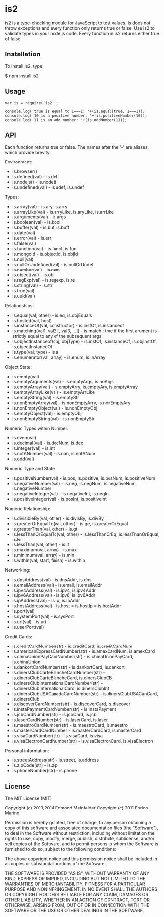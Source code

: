 is2
===
is2 is a type-checking module for JavaScript to test values. Is does not throw
exceptions and every function only returns true or false. Use is2 to validate
types in your node.js code. Every function in is2 returns either true of false.

## Installation
To install is2, type:

  $ npm install is2

## Usage

    var is = require('is2');

    console.log('true is equal to 1===1: '+(is.equal(true, 1===1));
    console.log('10 is a positive number: '+(is.positiveNumber(10));
    console.log('11 is an odd number: '+(is.oddNumber(11));

## API

Each function returns true or false. The names after the '-' are aliases, which
provide brevity.

Environment:

* is.browser()
* is.defined(val) - is.def
* is.nodejs() - is.node()
* is.undefined(val) - is.udef, is.undef

Types:

* is.array(val) - is.ary, is.arry
* is.arrayLike(val) - is.arryLike, is.aryLike, is.arrLike
* is.arguments(val) - is.args
* is.boolean(val) - is.bool
* is.buffer(val) - is.buf, is.buff
* is.date(val)
* is.error(val) - is.err
* is.false(val)
* is.function(val) - is.funct, is.fun
* is.mongoId - is.objectId, is.objId
* is.null(val)
* is.nullOrUndefined(val) - is.nullOrUndef
* is.number(val) - is.num
* is.object(val) - is.obj
* is.regExp(val) - is.regexp, is.re
* is.string(val) - is.str
* is.true(val)
* is.uuid(val)

Relationships:

* is.equal(val, other) - is.eq, is.objEquals
* is.hosted(val, host)
* is.instanceOf(val, constructor) - is.instOf, is.instanceof
* is.matching(val1, val2 [, val3, ...]) - is.match : true if the first arument
  is strictly equal to any of the subsequent args.
* is.objectInstanceof(obj, objType) - is.instOf, is.instanceOf, is.objInstOf, is.objectInstanceOf
* is.type(val, type) - is.a
* is.enumerator(val, array) - is.enum, is.inArray

Object State:

* is.empty(val)
* is.emptyArguments(val) - is.emptyArgs, is.noArgs
* is.emptyArray(val) - is.emptyArry, is.emptyAry, is.emptyArray
* is.emptyArrayLike(val) - is.emptyArrLike
* is.emptyString(val) - is.emptyStr
* is.nonEmptyArray(val) - is.nonEmptyArry, is.nonEmptyAry
* is.nonEmptyObject(val) - is.nonEmptyObj
* is.emptyObject(val) - is.emptyObj
* is.nonEmptyString(val) - is.nonEmptyStr

Numeric Types within Number:

* is.even(val)
* is.decimal(val) - is.decNum, is.dec
* is.integer(val) - is.int
* is.notANumber(val) - is.nan, is.notANum
* is.odd(val)

Numeric Type and State:

* is.positiveNumber(val) - is.pos, is.positive, is.posNum, is.positiveNum
* is.negativeNumber(val) - is.neg,  is.negNum,  is.negativeNum,  is.negativeNumber
* is.negativeInteger(val) - is.negativeInt, is.negInt
* is.positiveInteger(val) - is.posInt, is.positiveInt

Numeric Relationship:

* is.divisibleBy(val, other) - is.divisBy, is.divBy
* is.greaterOrEqualTo(val, other) - is.ge, is.greaterOrEqual
* is.greaterThan(val, other) - is.gt
* is.lessThanOrEqualTo(val, other) - is.lessThanOrEq, is.lessThanOrEqual, is.le
* is.lessThan(val, other) - is.lt
* is.maximum(val, array) - is.max
* is.minimum(val, array) - is.min
* is.withIn(val, start, finish) - is.within

Networking:

* is.dnsAddress(val) - is.dnsAddr, is.dns
* is.emailAddress(val) - is.email, is.emailAddr
* is.ipv4Address(val) - is.ipv4, is.ipv4Addr
* is.ipv6Address(val) - is.ipv6, is.ipv6Addr
* is.ipAddress(val) - is.ip, is.ipAddr
* is.hostAddress(val) - is.host = is.hostIp = is.hostAddr
* is.port(val)
* is.systemPort(val) - is.sysPort
* is.url(val) - is.uri
* is.userPort(val)

Credit Cards:

* is.creditCardNumber(str) - is.creditCard, is.creditCardNum
* is.americanExpressCardNumber(str) - is.amexCardNum, is.amexCard
* is.chinaUnionPayCardNumber(str) - is.chinaUnionPayCard, is.chinaUnion
* is.dankortCardNumber(str) - is.dankortCard, is.dankort
* is.dinersClubCarteBlancheCardNumber(str) - is.dinersClubCarteBlancheCard,
  is.dinersClubCB
* is.dinersClubInternationalCardNumber(str) - is.dinersClubInternationalCard,
  is.dinersClubInt
* is.dinersClubUSACanadaCardNumber(str) - is.dinersClubUSACanCard, is.dinersClub
* is.discoverCardNumber(str) - is.discoverCard, is.discover
* is.instaPaymentCardNumber(str) - is.instaPayment
* is.jcbCardNumber(str) - is.jcbCard, is.jcb
* is.laserCardNumber(str) - is.laserCard, is.laser
* is.maestroCardNumber(str) - is.maestroCard, is.maestro
* is.masterCardCardNumber - is.masterCardCard, is.masterCard
* is.visaCardNumber(str) - is.visaCard, is.visa
* is.visaElectronCardNumber(str) - is.visaElectronCard, is.visaElectron

Personal information:

* is.streetAddress(str) - is.street, is.address
* is.zipCode(str) - is.zip
* is.phoneNumber(str) - is.phone


## License
The MIT License (MIT)

Copyright (c) 2013,2014 Edmond Meinfelder
Copyright (c) 2011 Enrico Marino

Permission is hereby granted, free of charge, to any person obtaining a copy of
this software and associated documentation files (the "Software"), to deal in
the Software without restriction, including without limitation the rights to
use, copy, modify, merge, publish, distribute, sublicense, and/or sell copies of
the Software, and to permit persons to whom the Software is furnished to do so,
subject to the following conditions:

The above copyright notice and this permission notice shall be included in all
copies or substantial portions of the Software.

THE SOFTWARE IS PROVIDED "AS IS", WITHOUT WARRANTY OF ANY KIND, EXPRESS OR
IMPLIED, INCLUDING BUT NOT LIMITED TO THE WARRANTIES OF MERCHANTABILITY, FITNESS
FOR A PARTICULAR PURPOSE AND NONINFRINGEMENT. IN NO EVENT SHALL THE AUTHORS OR
COPYRIGHT HOLDERS BE LIABLE FOR ANY CLAIM, DAMAGES OR OTHER LIABILITY, WHETHER
IN AN ACTION OF CONTRACT, TORT OR OTHERWISE, ARISING FROM, OUT OF OR IN
CONNECTION WITH THE SOFTWARE OR THE USE OR OTHER DEALINGS IN THE SOFTWARE.
